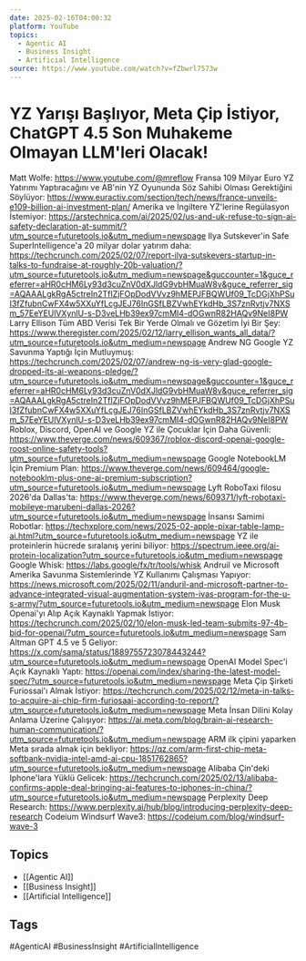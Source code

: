 ```yaml
---
date: 2025-02-16T04:00:32
platform: YouTube
topics:
  - Agentic AI
  - Business Insight
  - Artificial Intelligence
source: https://www.youtube.com/watch?v=fZbwrl7573w
---
```

# YZ Yarışı Başlıyor,  Meta Çip İstiyor, ChatGPT 4.5 Son Muhakeme Olmayan LLM'leri Olacak!

Matt Wolfe: https://www.youtube.com/@mreflow
Fransa 109 Milyar Euro YZ Yatırımı Yaptıracağını ve AB'nin YZ Oyununda Söz Sahibi Olması Gerektiğini Söylüyor: https://www.euractiv.com/section/tech/news/france-unveils-e109-billion-ai-investment-plan/
Amerika ve İngiltere YZ'lerine Regülasyon İstemiyor: https://arstechnica.com/ai/2025/02/us-and-uk-refuse-to-sign-ai-safety-declaration-at-summit/?utm_source=futuretools.io&utm_medium=newspage
Ilya Sutskever'in Safe SuperIntelligence'a 20 milyar dolar yatırım daha: https://techcrunch.com/2025/02/07/report-ilya-sutskevers-startup-in-talks-to-fundraise-at-roughly-20b-valuation/?utm_source=futuretools.io&utm_medium=newspage&guccounter=1&guce_referrer=aHR0cHM6Ly93d3cuZnV0dXJldG9vbHMuaW8v&guce_referrer_sig=AQAAALgkRgA5ctreIn2TfIZjFOpDodVVvz9hMEPJFBQWUf09_TcDGjXhPSuI3fZfubnCwFX4w5XXuYfLcgJEJ76InGSfLBZVwhEYkdHb_3S7znRvtjv7NXSm_57EeYEUlVXynlU-s-D3veLHb39ex97cmMI4-dOGwnR82HAQv9NeI8PW
Larry Ellison Tüm ABD Verisi Tek Bir Yerde Olmalı ve Gözetim İyi Bir Şey: https://www.theregister.com/2025/02/12/larry_ellison_wants_all_data/?utm_source=futuretools.io&utm_medium=newspage
Andrew NG Google YZ Savunma Yaptığı İçin Mutluymuş: https://techcrunch.com/2025/02/07/andrew-ng-is-very-glad-google-dropped-its-ai-weapons-pledge/?utm_source=futuretools.io&utm_medium=newspage&guccounter=1&guce_referrer=aHR0cHM6Ly93d3cuZnV0dXJldG9vbHMuaW8v&guce_referrer_sig=AQAAALgkRgA5ctreIn2TfIZjFOpDodVVvz9hMEPJFBQWUf09_TcDGjXhPSuI3fZfubnCwFX4w5XXuYfLcgJEJ76InGSfLBZVwhEYkdHb_3S7znRvtjv7NXSm_57EeYEUlVXynlU-s-D3veLHb39ex97cmMI4-dOGwnR82HAQv9NeI8PW
Roblox, Discord, OpenAI ve Google YZ ile Çocuklar İçin Daha Güvenli: https://www.theverge.com/news/609367/roblox-discord-openai-google-roost-online-safety-tools?utm_source=futuretools.io&utm_medium=newspage
Google NotebookLM İçin Premium Plan: https://www.theverge.com/news/609464/google-notebooklm-plus-one-ai-premium-subscription?utm_source=futuretools.io&utm_medium=newspage
Lyft RoboTaxi filosu 2026'da Dallas'ta: https://www.theverge.com/news/609371/lyft-robotaxi-mobileye-marubeni-dallas-2026?utm_source=futuretools.io&utm_medium=newspage
İnsansı Samimi Robotlar: https://techxplore.com/news/2025-02-apple-pixar-table-lamp-ai.html?utm_source=futuretools.io&utm_medium=newspage
YZ ile proteinlerin hücrede sıralanış yerini biliyor: https://spectrum.ieee.org/ai-protein-localization?utm_source=futuretools.io&utm_medium=newspage
Google Whisk: https://labs.google/fx/tr/tools/whisk
Andruil ve Microsoft Amerika Savunma Sistemlerinde YZ Kullanımı Çalışması Yapıyor: https://news.microsoft.com/2025/02/11/anduril-and-microsoft-partner-to-advance-integrated-visual-augmentation-system-ivas-program-for-the-u-s-army/?utm_source=futuretools.io&utm_medium=newspage
Elon Musk Openai'yı Alıp Açık Kaynaklı Yapmak İstiyor: https://techcrunch.com/2025/02/10/elon-musk-led-team-submits-97-4b-bid-for-openai/?utm_source=futuretools.io&utm_medium=newspage
Sam Altman GPT 4.5 ve 5 Geliyor: https://x.com/sama/status/1889755723078443244?utm_source=futuretools.io&utm_medium=newspage
OpenAI Model Spec'i Açık Kaynaklı Yaptı: https://openai.com/index/sharing-the-latest-model-spec/?utm_source=futuretools.io&utm_medium=newspage
Meta Çip Şirketi Furiossai'ı Almak İstiyor: https://techcrunch.com/2025/02/12/meta-in-talks-to-acquire-ai-chip-firm-furiosaai-according-to-report/?utm_source=futuretools.io&utm_medium=newspage
Meta İnsan Dilini Kolay Anlama Üzerine Çalışıyor: https://ai.meta.com/blog/brain-ai-research-human-communication/?utm_source=futuretools.io&utm_medium=newspage
ARM ilk çipini yaparken Meta sırada almak için bekliyor: https://qz.com/arm-first-chip-meta-softbank-nvidia-intel-amd-ai-cpu-1851762865?utm_source=futuretools.io&utm_medium=newspage
Alibaba Çin'deki Iphone'lara Yüklü Gelicek: https://techcrunch.com/2025/02/13/alibaba-confirms-apple-deal-bringing-ai-features-to-iphones-in-china/?utm_source=futuretools.io&utm_medium=newspage
Perplexity Deep Research: https://www.perplexity.ai/hub/blog/introducing-perplexity-deep-research
Codeium Windsurf Wave3: https://codeium.com/blog/windsurf-wave-3

## Topics
- [[Agentic AI]]
- [[Business Insight]]
- [[Artificial Intelligence]]

## Tags
#AgenticAI #BusinessInsight #ArtificialIntelligence